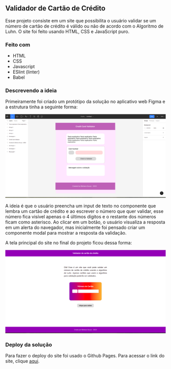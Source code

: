 ## Validador de Cartão de Crédito
Esse projeto consiste em um site que possibilita o usuário validar se um número de cartão de crédito é válido ou não de acordo com o Algoritmo de Luhn. O site foi feito usando HTML, CSS e JavaScript puro. 

### Feito com 

* HTML
* CSS
* Javascript
* ESlint (linter)
* Babel 

### Descrevendo a ideia 

Primeiramente foi criado um protótipo da solução no aplicativo web Figma e a estrutura tinha a seguinte forma: 

![Figma protótipo](/src/images/prototipo-figma.png "Figma protótipo")

A ideia é que o usuário preencha um input de texto no componente que lembra um cartão de crédito e ao escrever o número que quer validar, esse número fica visível apenas o 4 últimos dígitos e o restante dos números ficam como asterisco. Ao clicar em um botão, o usuário visualiza a resposta em um alerta do navegador, mas inicialmente foi pensado criar um componente modal para mostrar a resposta da validação. 

A tela principal do site no final do projeto ficou dessa forma:

![Site final](/src/images/site-final.png "Site final")
### Deploy da solução 

Para fazer o deploy do site foi usado o Github Pages. 
Para acessar o link do site,  clique [aqui](https://souzabarbara.github.io/SAP009-card-validation/).
